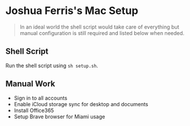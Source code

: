 # Joshua Ferris's Mac Setup

> In an ideal world the shell script would take care of everything but manual configuration is still required and listed below when needed.

## Shell Script

Run the shell script using `sh setup.sh`.

## Manual Work

- Sign in to all accounts
- Enable iCloud storage sync for desktop and documents
- Install Office365
- Setup Brave browser for Miami usage
